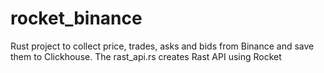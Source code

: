 # rocket_binance

Rust project to collect price, trades, asks and bids from Binance and save them to Clickhouse. The rast_api.rs creates Rast API using Rocket
